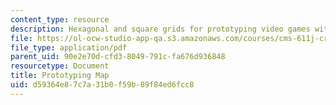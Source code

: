 ```yaml
---
content_type: resource
description: Hexagonal and square grids for prototyping video games with paper.
file: https://ol-ocw-studio-app-qa.s3.amazonaws.com/courses/cms-611j-creating-video-games-fall-2014/d59364e87c7a31b0f59b89f84ed6fcc8_MITCMS_611JF14_PrototMap.pdf
file_type: application/pdf
parent_uid: 90e2e70d-cfd3-8049-791c-fa676d936848
resourcetype: Document
title: Prototyping Map
uid: d59364e8-7c7a-31b0-f59b-89f84ed6fcc8
---
```

